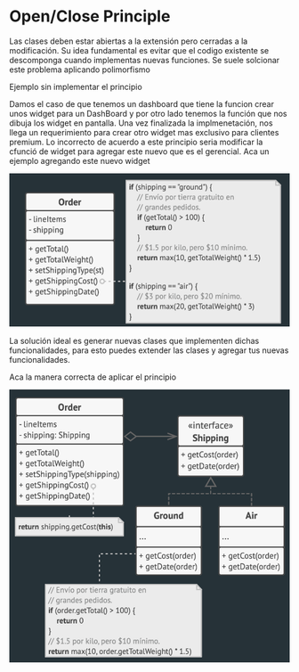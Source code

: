 # Open/Close Principle

Las clases deben estar abiertas a la extensión pero cerradas a la modificación.
Su idea fundamental es evitar que el codigo existente se descomponga cuando implementas nuevas funciones.
Se suele solcionar este problema aplicando polimorfismo

Ejemplo sin implementar el principio

Damos el caso de que tenemos un dashboard que tiene la funcion crear unos widget para un DashBoard y por otro lado tenemos la función que nos dibuja los widget en pantalla.
Una vez finalizada la implmenetación, nos llega un requerimiento para crear otro widget mas exclusivo para clientes premium. Lo incorrecto de acuerdo a este principio seria modificar la cfunció de widget para agregar este nuevo que es el gerencial.
Aca un ejemplo agregando este nuevo widget

![Imagen de unas nubes](/SOLID/Images/OpenClosedPrincipleWrong.png)

La solución ideal es generar nuevas clases que implementen dichas funcionalidades, para esto puedes extender las clases y agregar tus nuevas funcionalidades.

Aca la manera correcta de aplicar el principio

![Imagen de unas nubes](/SOLID/Images/OpenClosedPrincipleGood.png)